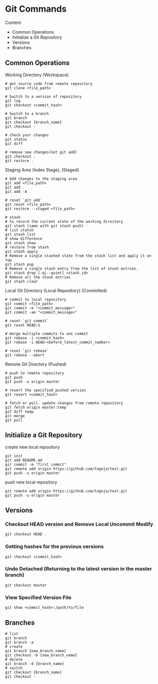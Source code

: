 # Git Commands

Content

- Common Operations
- Initialize a Git Repository
- Versions
- Branches

## Common Operations

Working Directory (Workspace)

```shell
# get source code from remote repository
git clone <file_path>

# Switch to a version of repository
git log
git checkout <commit_hash>

# Switch to a branch
git branch
git checkout {branch_name}
git checkout -

# check your changes
git status
git diff

# remove new changes(not git add)
git checkout .
git restore .
```

Staging Area (Index Stage), (Staged)

```shell
# Add changes to the staging area
git add <file_path>
git add .
git add -A

# reset `git add`
git reset <file_path>
git restore --staged <file_path>

# stash
# to record the current state of the working directory
git stash (same with git stash push)
# list statsh
git stash list
# show difference
git stash show
# restore from stash
git stash apply
# Remove a single stashed state from the stash list and apply it on top
git stash pop
# Remove a single stash entry from the list of stash entries.
git stash drop [-q|--quiet] <stash_id>
# Remove all the stash entries
git stash clear
```

Local Git Directory (Local Repository) (Committed)

```shell
# commit to local repository
git commit <file_path>
git commit -m "<commit_message>"
git commit -am "<commit_message>"

# reset `git commit`
git reset HEAD~1

# merge multiple commits to one commit
git rebase -i <commit_hash>
git rebase -i HEAD~<before_latest_commit_number>

# reset `git rebase`
git rebase --abort
```

Remote Git Directory (Pushed)

```shell
# push to remote repository
git push
git push -u origin master

# revert the specified pushed version
git revert <commit_hash>

# fetch or pull. update changes from remote repository
git fetch origin master:temp
git diff temp
git merge
git pull
```



## Initialize a Git Repository

create new local repository

```shell
git init
git add README.md
git commit -m "first commit"
git remote add origin https://github.com/tagnja/test.git
git push -u origin master
```

push new local repository

```shell
git remote add origin https://github.com/tagnja/test.git
git push -u origin master
```



## Versions

### Checkout HEAD version and Remove Local Uncommit Modify

```shell
git checkout HEAD .
```

### Getting hashes for the previous versions

```shell
git checkout <commit_hash>
```

### Undo Detached (Returning to the latest version in the master branch)

```shell
git checkout master
```

### View Specified Version File

```shell
git show <commit_hash>:/path/to/file
```



## Branches

```shell
# list
git branch
git branch -a
# create
git branch {new_branch_name}
git checkout -b {new_branch_name}
# delete
git branch -d {branch_name}
# switch
git checkout {branch_name}
git checkout -
```

